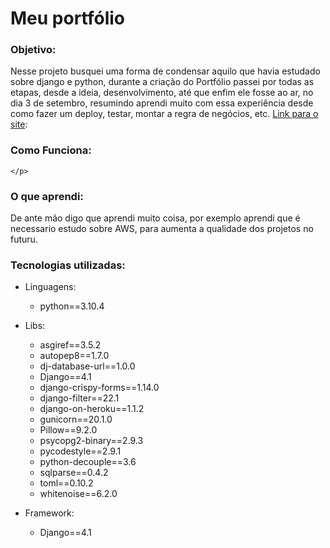 <h1>Meu portfólio</h1>
<h3>Objetivo:</h3>
    <p>
        Nesse projeto busquei uma forma de condensar aquilo que 
        havia estudado sobre django e python, durante a criação 
        do Portfólio passei por todas as etapas, desde a ideia, 
        desenvolvimento, até que enfim ele fosse ao ar, no dia 3 
        de setembro, resumindo aprendi muito com essa experiência 
        desde como fazer um deploy, testar, montar a regra de 
        negócios, etc. 
    <a href="https://samuelbarbosa-portfolio.herokuapp.com/">Link para o site</a>: 
    </p>
    
<h3>Como Funciona:</h3>
    <p>
        
    </p>

<h3> O que aprendi:</h3>
    <p>
        De ante mão digo que aprendi muito coisa, por exemplo aprendi que é necessario estudo sobre AWS,
        para aumenta a qualidade dos projetos no futuru.
    </p>

<h3>Tecnologias utilizadas:</h3>

  - Linguagens:
    - python==3.10.4
  
  - Libs:
    - asgiref==3.5.2
    - autopep8==1.7.0
    - dj-database-url==1.0.0
    - Django==4.1
    - django-crispy-forms==1.14.0
    - django-filter==22.1
    - django-on-heroku==1.1.2
    - gunicorn==20.1.0
    - Pillow==9.2.0
    - psycopg2-binary==2.9.3
    - pycodestyle==2.9.1
    - python-decouple==3.6
    - sqlparse==0.4.2
    - toml==0.10.2  
    - whitenoise==6.2.0
  - Framework:
    - Django==4.1
